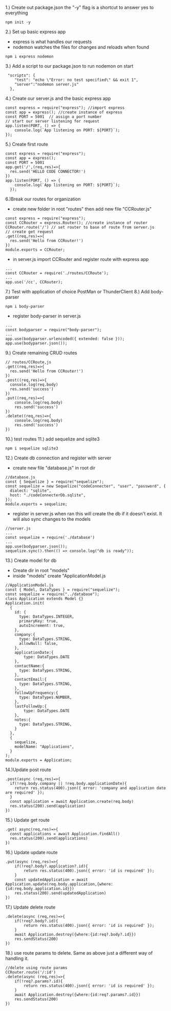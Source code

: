 1.) Create out package.json the "-y" flag is a shortcut to answer yes to everything
```
npm init -y
```

2.) Set up basic express app 
- express is what handles our requests
- nodemon watches the files for changes and reloads when found
```
npm i express nodemon
```

3.) Add a script to our package.json to run nodemon on start
```
 "scripts": { 
    "test": "echo \"Error: no test specified\" && exit 1", 
    "server":"nodemon server.js" 
  },
```
4.) Create our server.js and the basic express app
```
const express = require("express"); //import express 
const app = express(); //create instance of express 
const PORT = 5001  // assign a port number 
// start our server listening for request
app.listen(PORT, () => { 
    console.log(`App listening on PORT: ${PORT}`); 
});
```
5.) Create first route
```
const express = require("express"); 
const app = express(); 
const PORT = 5001 
app.get('/',(req,res)=>{ 
  res.send('HELLO CODE CONNECTOR!') 
}) 
app.listen(PORT, () => { 
    console.log(`App listening on PORT: ${PORT}`); 
  });
```
6.)Break our routes for organization 
- create new folder in root "routes" then add new file "CCRouter.js"
```
const express = require("express"); 
const CCRouter = express.Router(); //create instance of router 
CCRouter.route('/') // set router to base of route from server.js 
// create get request 
.get((req,res)=>{ 
  res.send('Hello from CCRouter!') 
}) 
module.exports = CCRouter;
```
- in server.js import CCRouter and register route with express app
```
...
const CCRouter = require('./routes/CCRoute');
...
app.use('/cc', CCRouter);
```
7.) Test with application of choice PostMan or ThunderClient 
8.) Add body-parser 
```
npm i body-parser
```
- register body-parser in server.js 
```
...
const bodyparser = require("body-parser");
...
app.use(bodyparser.urlencoded({ extended: false })); 
app.use(bodyparser.json());
```
9.) Create remaining CRUD routes
```
// routes/CCRoute,js
.get((req,res)=>{ 
  res.send('Hello from CCRouter!') 
}) 
.post((req,res)=>{ 
  console.log(req.body) 
  res.send('success') 
}) 
.put((req,res)=>{ 
    console.log(req.body) 
    res.send('success') 
}) 
.delete((req,res)=>{ 
    console.log(req.body) 
    res.send('success') 
})
```
10.) test routes 
11.) add sequelize and sqlite3
```
npm i sequelize sqlite3
```
12.) Create db connection and register with server
- create new file "database.js" in root dir 
```
//database.js
const { Sequelize } = require("sequelize"); 
const sequelize = new Sequelize("codeConnecter", "user", "password", { 
  dialect: "sqlite", 
  host: "./codeConnecterDb.sqlite", 
}); 
module.exports = sequelize;
```
- register in server.js when ran this will create the db if it doesn't exist. It will also sync changes to the models

```
//server.js
...
const sequelize = require('./database')
...
app.use(bodyparser.json());
sequelize.sync().then(() => console.log("db is ready"));
```
13.) Create model for db
- Create dir in root "models"
- inside "models" create "ApplicationModel.js
```
//ApplicationModel.js
const { Model, DataTypes } = require("sequelize"); 
const sequelize = require("../database"); 
class Application extends Model {} 
Application.init( 
  { 
    id: { 
      type: DataTypes.INTEGER, 
      primaryKey: true, 
      autoIncrement: true,  
    }, 
    company:{ 
      type: DataTypes.STRING, 
      allowNull: false, 
    }, 
    applicationDate:{ 
        type: DataTypes.DATE 
    }, 
    contactName:{ 
      type: DataTypes.STRING, 
    }, 
    contactEmail:{ 
      type: DataTypes.STRING, 
    }, 
    followUpFrequency:{ 
      type: DataTypes.NUMBER, 
    }, 
    lastFollowUp:{ 
        type: DataTypes.DATE 
    }, 
    notes:{ 
      type: DataTypes.STRING, 
    } 
  }, 
  { 
    sequelize, 
    modelName: "Applications", 
  } 
); 
module.exports = Application;
```
14.)Update post route
```
.post(async (req,res)=>{ 
  if(!req.body.company || !req.body.applicationDate){ 
    return res.status(400).json({ error: 'company and application date are required' }); 
  } 
  const application = await Application.create(req.body) 
  res.status(200).send(application) 
})
```
15.) Update get route
```
.get( async(req,res)=>{ 
  const applications = await Application.findAll() 
  res.status(200).send(applications) 
})
```
16.) Update update route
```
.put(async (req,res)=>{ 
    if(!req?.body?.application?.id){ 
        return res.status(400).json({ error: 'id is required' }); 
    } 
    const updatedApplication = await Application.update(req.body.application,{where:{id:req.body.application.id}}) 
    res.status(200).send(updatedApplication) 
})
```
17.) Update delete route
```
.delete(async (req,res)=>{ 
    if(!req?.body?.id){ 
        return res.status(400).json({ error: 'id is required' }); 
    } 
    await Application.destroy({where:{id:req?.body?.id}}) 
    res.sendStatus(200) 
})
```
18.) use route params to delete. Same as above just a different way of handling it. 
```
//delete using route params
CCRouter.route('/:id')
.delete(async (req,res)=>{
    if(!req?.params?.id){
        return res.status(400).json({ error: 'id is required' });
    }
    await Application.destroy({where:{id:req?.params?.id}})
    res.sendStatus(200)
})
```